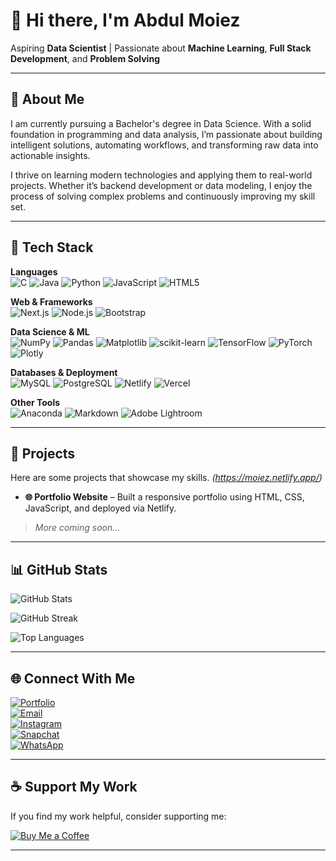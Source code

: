 # 👋 Hi there, I'm Abdul Moiez

Aspiring **Data Scientist** | Passionate about **Machine Learning**, **Full Stack Development**, and **Problem Solving**

---

## 📌 About Me

I am currently pursuing a Bachelor's degree in Data Science. With a solid foundation in programming and data analysis, I’m passionate about building intelligent solutions, automating workflows, and transforming raw data into actionable insights.

I thrive on learning modern technologies and applying them to real-world projects. Whether it’s backend development or data modeling, I enjoy the process of solving complex problems and continuously improving my skill set.

---

## 💼 Tech Stack

**Languages**  
![C](https://img.shields.io/badge/C-%2300599C.svg?style=flat&logo=c&logoColor=white)
![Java](https://img.shields.io/badge/Java-%23ED8B00.svg?style=flat&logo=openjdk&logoColor=white)
![Python](https://img.shields.io/badge/Python-3670A0?style=flat&logo=python&logoColor=ffdd54)
![JavaScript](https://img.shields.io/badge/JavaScript-%23323330.svg?style=flat&logo=javascript&logoColor=%23F7DF1E)
![HTML5](https://img.shields.io/badge/HTML5-%23E34F26.svg?style=flat&logo=html5&logoColor=white)

**Web & Frameworks**  
![Next.js](https://img.shields.io/badge/Next-black?style=flat&logo=next.js&logoColor=white)
![Node.js](https://img.shields.io/badge/Node.js-6DA55F?style=flat&logo=node.js&logoColor=white)
![Bootstrap](https://img.shields.io/badge/Bootstrap-%238511FA.svg?style=flat&logo=bootstrap&logoColor=white)

**Data Science & ML**  
![NumPy](https://img.shields.io/badge/NumPy-%23013243.svg?style=flat&logo=numpy&logoColor=white)
![Pandas](https://img.shields.io/badge/Pandas-%23150458.svg?style=flat&logo=pandas&logoColor=white)
![Matplotlib](https://img.shields.io/badge/Matplotlib-%23ffffff.svg?style=flat&logo=Matplotlib&logoColor=black)
![scikit-learn](https://img.shields.io/badge/scikit--learn-%23F7931E.svg?style=flat&logo=scikit-learn&logoColor=white)
![TensorFlow](https://img.shields.io/badge/TensorFlow-%23FF6F00.svg?style=flat&logo=TensorFlow&logoColor=white)
![PyTorch](https://img.shields.io/badge/PyTorch-%23EE4C2C.svg?style=flat&logo=PyTorch&logoColor=white)
![Plotly](https://img.shields.io/badge/Plotly-%233F4F75.svg?style=flat&logo=plotly&logoColor=white)

**Databases & Deployment**  
![MySQL](https://img.shields.io/badge/MySQL-4479A1.svg?style=flat&logo=mysql&logoColor=white)
![PostgreSQL](https://img.shields.io/badge/Postgres-%23316192.svg?style=flat&logo=postgresql&logoColor=white)
![Netlify](https://img.shields.io/badge/Netlify-%23000000.svg?style=flat&logo=netlify&logoColor=#00C7B7)
![Vercel](https://img.shields.io/badge/Vercel-%23000000.svg?style=flat&logo=vercel&logoColor=white)

**Other Tools**  
![Anaconda](https://img.shields.io/badge/Anaconda-%2344A833.svg?style=flat&logo=anaconda&logoColor=white)
![Markdown](https://img.shields.io/badge/Markdown-%23000000.svg?style=flat&logo=markdown&logoColor=white)
![Adobe Lightroom](https://img.shields.io/badge/Adobe%20Lightroom-31A8FF.svg?style=flat&logo=Adobe%20Lightroom&logoColor=white)

---

## 🚀 Projects

Here are some projects that showcase my skills. *(https://moiez.netlify.app/)*

- **🌐 Portfolio Website** – Built a responsive portfolio using HTML, CSS, JavaScript, and deployed via Netlify.


> _More coming soon..._

---

## 📊 GitHub Stats

![GitHub Stats](https://github-readme-stats.vercel.app/api?username=abdulmoiez1506&theme=tokyonight&show_icons=true&hide_border=false&include_all_commits=true)

![GitHub Streak](https://streak-stats.demolab.com?user=abdulmoiez1506&theme=tokyonight&hide_border=false)

![Top Languages](https://github-readme-stats.vercel.app/api/top-langs/?username=abdulmoiez1506&layout=compact&theme=tokyonight&hide_border=false)

---

## 🌐 Connect With Me

[![Portfolio](https://img.shields.io/badge/Portfolio-12100E?logo=netlify&logoColor=white)](https://moiez.netlify.app/)  
[![Email](https://img.shields.io/badge/Email-D14836?logo=gmail&logoColor=white)](mailto:mafzil4555@gmail.com)  
[![Instagram](https://img.shields.io/badge/Instagram-%23E4405F.svg?logo=Instagram&logoColor=white)](https://instagram.com/_abdul._.moiez_)  
[![Snapchat](https://img.shields.io/badge/Snapchat-FFFC00?logo=snapchat&logoColor=000000)](https://www.snapchat.com/add/moiez1506?share_id=76qBGrEnh4I&locale=en-US)  
[![WhatsApp](https://img.shields.io/badge/WhatsApp-25D366?logo=whatsapp&logoColor=white)](https://api.whatsapp.com/send?phone=923212805442)

---

## ☕ Support My Work

If you find my work helpful, consider supporting me:

[![Buy Me a Coffee](https://img.shields.io/badge/Buy%20Me%20a%20Coffee-ffdd00?style=for-the-badge&logo=buy-me-a-coffee&logoColor=black)](https://buymeacoffee.com/abdulmoiez)

---

 
